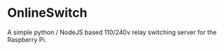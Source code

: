 OnlineSwitch
============

A simple python / NodeJS based 110/240v relay switching server for the Raspberry Pi.
